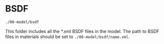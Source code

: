 # BSDF

`./00-model/bsdf`

This folder includes all the \*.xml BSDF files in the model. The path to BSDF files in
materials should be set to `./00-model/bsdf/name.xml`.
